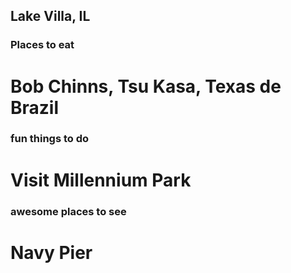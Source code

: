 ## Lake Villa, IL

### Places to eat
# Bob Chinns, Tsu Kasa, Texas de Brazil

### fun things to do
# Visit Millennium Park

### awesome places to see
# Navy Pier
